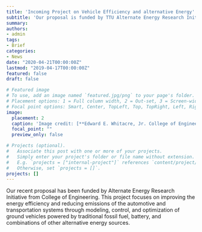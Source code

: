 ```yaml
---
title: 'Incoming Project on Vehicle Efficiency and alternative Energy'
subtitle: 'Our proposal is funded by TTU Alternate Energy Research Initiative'
summary:
authors:
- admin
tags:
- Brief
categories:
- News
date: "2020-04-21T00:00:00Z"
lastmod: "2019-04-17T00:00:00Z"
featured: false
draft: false

# Featured image
# To use, add an image named `featured.jpg/png` to your page's folder.
# Placement options: 1 = Full column width, 2 = Out-set, 3 = Screen-width
# Focal point options: Smart, Center, TopLeft, Top, TopRight, Left, Right, BottomLeft, Bottom, BottomRight
image:
  placement: 2
  caption: 'Image credit: [**Edward E. Whitacre, Jr. College of Engineering**](http://www.depts.ttu.edu/coe/alumni/images/AdminBuilding.jpg)'
  focal_point: ""
  preview_only: false

# Projects (optional).
#   Associate this post with one or more of your projects.
#   Simply enter your project's folder or file name without extension.
#   E.g. `projects = ["internal-project"]` references `content/project/deep-learning/index.md`.
#   Otherwise, set `projects = []`.
projects: []
---
```


Our recent proposal has been funded by Alternate Energy Research Initiative from College of Engineering.
This project focuses on improving the energy efficiency and reducing emissions of the automotive and transportation systems through modeling, control, and optimization of ground vehicles powered by traditional fossil fuel, battery, and combinations of other alternative energy sources.
